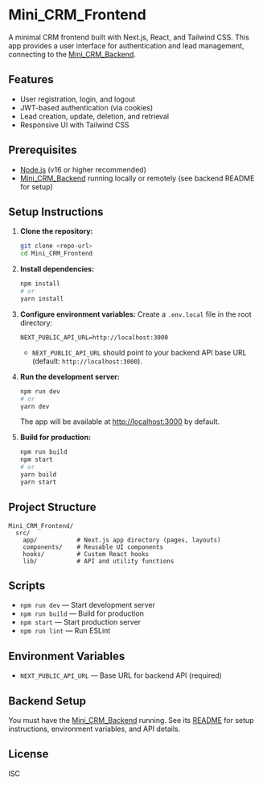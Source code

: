 # Mini_CRM_Frontend

A minimal CRM frontend built with Next.js, React, and Tailwind CSS. This app provides a user interface for authentication and lead management, connecting to the [Mini_CRM_Backend](../Mini_CRM_Backend/).

## Features
- User registration, login, and logout
- JWT-based authentication (via cookies)
- Lead creation, update, deletion, and retrieval
- Responsive UI with Tailwind CSS

## Prerequisites
- [Node.js](https://nodejs.org/) (v16 or higher recommended)
- [Mini_CRM_Backend](../Mini_CRM_Backend/) running locally or remotely (see backend README for setup)

## Setup Instructions

1. **Clone the repository:**
   ```bash
   git clone <repo-url>
   cd Mini_CRM_Frontend
   ```

2. **Install dependencies:**
   ```bash
   npm install
   # or
   yarn install
   ```

3. **Configure environment variables:**
   Create a `.env.local` file in the root directory:
   ```env
   NEXT_PUBLIC_API_URL=http://localhost:3000
   ```
   - `NEXT_PUBLIC_API_URL` should point to your backend API base URL (default: `http://localhost:3000`).

4. **Run the development server:**
   ```bash
   npm run dev
   # or
   yarn dev
   ```
   The app will be available at [http://localhost:3000](http://localhost:3000) by default.

5. **Build for production:**
   ```bash
   npm run build
   npm start
   # or
   yarn build
   yarn start
   ```

## Project Structure
```
Mini_CRM_Frontend/
  src/
    app/           # Next.js app directory (pages, layouts)
    components/    # Reusable UI components
    hooks/         # Custom React hooks
    lib/           # API and utility functions
```

## Scripts
- `npm run dev` — Start development server
- `npm run build` — Build for production
- `npm start` — Start production server
- `npm run lint` — Run ESLint

## Environment Variables
- `NEXT_PUBLIC_API_URL` — Base URL for backend API (required)

## Backend Setup
You must have the [Mini_CRM_Backend](../Mini_CRM_Backend/) running. See its [README](../Mini_CRM_Backend/README.md) for setup instructions, environment variables, and API details.

## License
ISC
